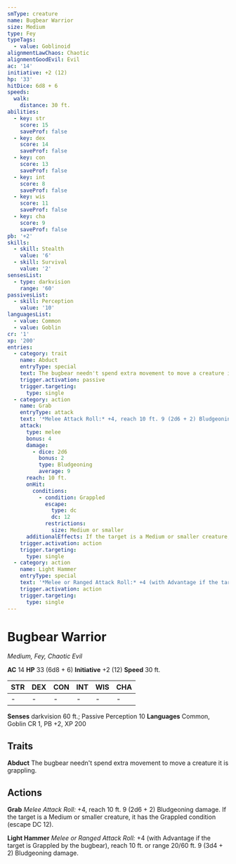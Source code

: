 ```yaml
---
smType: creature
name: Bugbear Warrior
size: Medium
type: Fey
typeTags:
  - value: Goblinoid
alignmentLawChaos: Chaotic
alignmentGoodEvil: Evil
ac: '14'
initiative: +2 (12)
hp: '33'
hitDice: 6d8 + 6
speeds:
  walk:
    distance: 30 ft.
abilities:
  - key: str
    score: 15
    saveProf: false
  - key: dex
    score: 14
    saveProf: false
  - key: con
    score: 13
    saveProf: false
  - key: int
    score: 8
    saveProf: false
  - key: wis
    score: 11
    saveProf: false
  - key: cha
    score: 9
    saveProf: false
pb: '+2'
skills:
  - skill: Stealth
    value: '6'
  - skill: Survival
    value: '2'
sensesList:
  - type: darkvision
    range: '60'
passivesList:
  - skill: Perception
    value: '10'
languagesList:
  - value: Common
  - value: Goblin
cr: '1'
xp: '200'
entries:
  - category: trait
    name: Abduct
    entryType: special
    text: The bugbear needn't spend extra movement to move a creature it is grappling.
    trigger.activation: passive
    trigger.targeting:
      type: single
  - category: action
    name: Grab
    entryType: attack
    text: '*Melee Attack Roll:* +4, reach 10 ft. 9 (2d6 + 2) Bludgeoning damage. If the target is a Medium or smaller creature, it has the Grappled condition (escape DC 12).'
    attack:
      type: melee
      bonus: 4
      damage:
        - dice: 2d6
          bonus: 2
          type: Bludgeoning
          average: 9
      reach: 10 ft.
      onHit:
        conditions:
          - condition: Grappled
            escape:
              type: dc
              dc: 12
            restrictions:
              size: Medium or smaller
      additionalEffects: If the target is a Medium or smaller creature, it has the Grappled condition (escape DC 12).
    trigger.activation: action
    trigger.targeting:
      type: single
  - category: action
    name: Light Hammer
    entryType: special
    text: '*Melee or Ranged Attack Roll:* +4 (with Advantage if the target is Grappled by the bugbear), reach 10 ft. or range 20/60 ft. 9 (3d4 + 2) Bludgeoning damage.'
    trigger.activation: action
    trigger.targeting:
      type: single
---
```


# Bugbear Warrior
*Medium, Fey, Chaotic Evil*

**AC** 14
**HP** 33 (6d8 + 6)
**Initiative** +2 (12)
**Speed** 30 ft.

| STR | DEX | CON | INT | WIS | CHA |
| --- | --- | --- | --- | --- | --- |
| - | - | - | - | - | - |

**Senses** darkvision 60 ft.; Passive Perception 10
**Languages** Common, Goblin
CR 1, PB +2, XP 200

## Traits

**Abduct**
The bugbear needn't spend extra movement to move a creature it is grappling.

## Actions

**Grab**
*Melee Attack Roll:* +4, reach 10 ft. 9 (2d6 + 2) Bludgeoning damage. If the target is a Medium or smaller creature, it has the Grappled condition (escape DC 12).

**Light Hammer**
*Melee or Ranged Attack Roll:* +4 (with Advantage if the target is Grappled by the bugbear), reach 10 ft. or range 20/60 ft. 9 (3d4 + 2) Bludgeoning damage.
